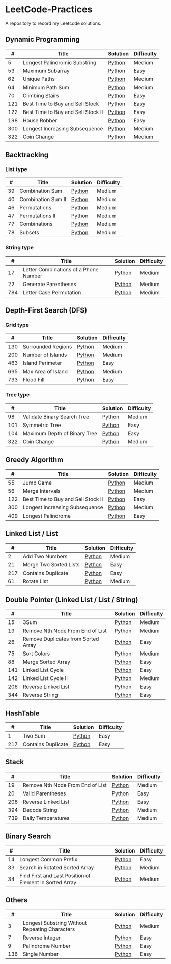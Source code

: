# LeetCode-Practices
A repository to record my Leetcode solutions.

## Dynamic Programming
| # | Title |Solution |Difficulty |
|---| ----- | ---------- |---------- |
|5| Longest Palindromic Substring | [Python](./5.Longest%20Palindromic%20Substring.py)| Medium
|53| Maximum Subarray | [Python](./53.Maximum%20Subarray.py)| Easy
|62| Unique Paths | [Python](./62.Unique%20Paths.py)| Medium
|64| Minimum Path Sum | [Python](./64.Minimum%20Path%20Sum.py)| Medium
|70| Climbing Stairs | [Python](./70.Climbing%20Stairs.py)| Easy
|121| Best Time to Buy and Sell Stock | [Python](./121.Best%20Time%20to%20Buy%20and%20Sell%20Stock.py)| Easy
|122| Best Time to Buy and Sell Stock II | [Python](./122.Best%20Time%20to%20Buy%20and%20Sell%20Stock%20II.py)| Easy
|198| House Robber | [Python](./198.House%20Robber.py)| Easy
|300| Longest Increasing Subsequence | [Python](./300.Longest%20Increasing%20Subsequence.py)| Medium
|322| Coin Change | [Python](./322.Coin%20Change.py)| Medium

## Backtracking
### List type
| # | Title |Solution |Difficulty |
|---| ----- | ---------- |---------- |
|39| Combination Sum | [Python](./39.Combination%20Sum.py)| Medium
|40| Combination Sum II | [Python](./40.Combination%20Sum%20II.py)| Medium
|46| Permutations | [Python](./46.Permutations.py)| Medium
|47| Permutations II | [Python](./47.Permutations%20II.py)| Medium
|77| Combinations | [Python](./77.Combinations.py)| Medium
|78| Subsets | [Python](./78.Subsets.py)| Medium

### String type
| # | Title |Solution |Difficulty |
|---| ----- | ---------- |---------- |
|17| Letter Combinations of a Phone Number| [Python](./17.Letter%20Combinations%20of%20a%20Phone%20Number.py)| Medium
|22| Generate Parentheses|[Python](./22.Generate%20Parentheses.py)| Medium
|784| Letter Case Permutation|[Python](./784.Letter%20Case%20Permutation.py) | Medium

## Depth-First Search (DFS)
### Grid type
| # | Title |Solution |Difficulty |
|---| ----- | ---------- |---------- |
|130| Surrounded Regions| [Python](./130.Surrounded%20Regions.py)| Medium
|200| Number of Islands| [Python](./200.Number%20of%20Islands.py)| Medium
|463| Island Perimeter| [Python](./463.Island%20Perimeter.py)| Easy
|695| Max Area of Island| [Python](./695.Max%20Area%20of%20Island.py)| Medium
|733| Flood Fill | [Python](./733.Flood%20Fill.py)| Easy

### Tree type
| # | Title |Solution |Difficulty |
|---| ----- | ---------- |---------- |
|98| Validate Binary Search Tree | [Python](./98.Validate%20Binary%20Search%20Tree.py)| Medium
|101| Symmetric Tree | [Python](./101.Symmetric%20Tree.py)| Easy
|104| Maximum Depth of Binary Tree | [Python](./104.Maximum%20Depth%20of%20Binary%20Tree.py)| Easy
|322| Coin Change | [Python](./322.Coin%20Change.py)| Medium

## Greedy Algorithm
| # | Title |Solution |Difficulty |
|---| ----- | ---------- |---------- |
|55 | Jump Game | [Python](./55.Jump%20Game.py)| Medium
|56 | Merge Intervals | [Python](./56.Merge%20Intervals.py)| Medium
|122| Best Time to Buy and Sell Stock II | [Python](./122.Best%20Time%20to%20Buy%20and%20Sell%20Stock%20II.py)| Easy
|300| Longest Increasing Subsequence | [Python](./300.Longest%20Increasing%20Subsequence.py)| Medium
|409 | Longest Palindrome | [Python](./409.Longest%20Palindrome.py)| Easy

## Linked List / List
| # | Title |Solution |Difficulty |
|---| ----- | ---------- |---------- |
|2 | Add Two Numbers | [Python](./2.Add%20Two%20Numbers.py)| Medium
|21 | Merge Two Sorted Lists | [Python](./21.Merge%20Two%20Sorted%20Lists.py)| Easy
|217 | Contains Duplicate | [Python](./217.Contains%20Duplicate.py)| Easy
|61 | Rotate List | [Python](./61.Rotate%20List.py)| Medium

## Double Pointer (Linked List / List / String)
| # | Title |Solution |Difficulty |
|---| ----- | ---------- |---------- |
|15 | 3Sum | [Python](./15.3Sum.py)| Medium
|19 | Remove Nth Node From End of List | [Python](./19.Remove%20Nth%20Node%20From%20End%20of%20List.py)| Medium
|26 | Remove Duplicates from Sorted Array | [Python](./26.Remove%20Duplicates%20from%20Sorted%20Array.py)| Easy
|75 | Sort Colors | [Python](./75.Sort%20Colors.py)| Medium
|88 | Merge Sorted Array | [Python](./88.Merge%20Sorted%20Array.py)| Easy
|141 | Linked List Cycle | [Python](./141.Linked%20List%20Cycle.py)| Easy
|142 | Linked List Cycle II | [Python](./142.Linked%20List%20Cycle%20II.py)| Medium
|206 | Reverse Linked List | [Python](./206.Reverse%20Linked%20List.py)| Easy
|344 | Reverse String | [Python](./344.Reverse%20String.py)| Easy

## HashTable
| # | Title |Solution |Difficulty |
|---| ----- | ---------- |---------- |
|1 | Two Sum | [Python](./1.Two%20Sum.py)| Easy
|217 | Contains Duplicate | [Python](./217.Contains%20Duplicate.py)| Easy

## Stack
| # | Title |Solution |Difficulty |
|---| ----- | ---------- |---------- |
|19 | Remove Nth Node From End of List | [Python](./19.Remove%20Nth%20Node%20From%20End%20of%20List.py)| Medium
|20 | Valid Parentheses | [Python](./20.Valid%20Parentheses.py)| Easy
|206 | Reverse Linked List | [Python](./206.Reverse%20Linked%20List.py)| Easy
|394 | Decode String | [Python](./394.Decode%20String.py)| Medium
|739 | Daily Temperatures | [Python](./739.Daily%20Temperatures.py)| Medium

## Binary Search
| # | Title |Solution |Difficulty |
|---| ----- | ---------- |---------- |
|14 | Longest Common Prefix | [Python](./14.Longest%20Common%20Prefix.py)| Easy
|33 | Search in Rotated Sorted Array | [Python](./33.Search%20in%20Rotated%20Sorted%20Array.py)| Medium
|34 | Find First and Last Position of Element in Sorted Array | [Python](./34.Find%20First%20and%20Last%20Position%20of%20Element%20in%20Sorted%20Array.py)| Medium

## Others
| # | Title |Solution |Difficulty |
|---| ----- | ---------- |---------- |
|3 | Longest Substring Without Repeating Characters | [Python](./3.Longest%20Substring%20Without%20Repeating%20Characters.py)| Medium
|7 | Reverse Integer | [Python](./7.Reverse%20Integer.py)| Easy
|9 | Palindrome Number | [Python](./9.Palindrome%20Number.py)| Easy
|136 | Single Number | [Python](./136.Single%20Number.py)| Easy
